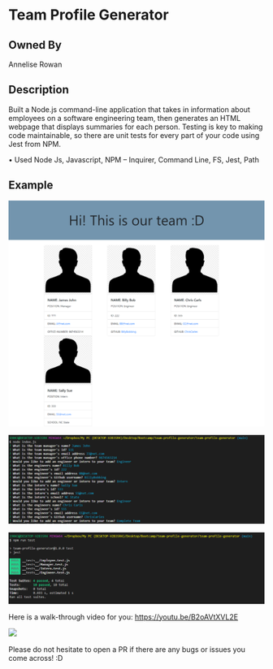 # Team Profile Generator

## Owned By

Annelise Rowan

## Description

Built a Node.js command-line application that takes in information about employees on a software engineering team, then generates an HTML webpage that displays summaries for each person. Testing is key to making code maintainable, so there are unit tests for every part of your code using Jest from NPM. 


• Used Node Js, Javascript, NPM – Inquirer, Command Line, FS, Jest, Path

## Example

![](Assets/screencapture-127-0-0-1-5500-output-wholeTeam-html-2021-06-04-15_00_08.png)

![](Assets/Screenshot-2021-06-04-150146.png)

![](Assets/Screenshot-2021-06-04-150253.png)

Here is a walk-through video for you: https://youtu.be/B2oAVtXVL2E

![](Develop/images/Personalized-ReadMe-Generator.gif)

Please do not hesitate to open a PR if there are any bugs or issues you come across! :D
